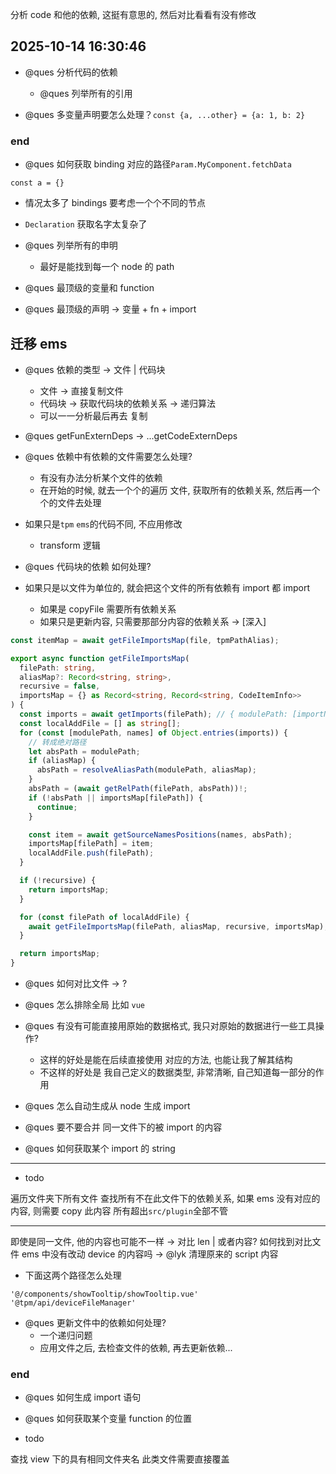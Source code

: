 分析 code 和他的依赖, 这挺有意思的, 然后对比看看有没有修改

## 2025-10-14 16:30:46

- @ques 分析代码的依赖

  - @ques 列举所有的引用

- @ques 多变量声明要怎么处理？`const {a, ...other} = {a: 1, b: 2}`

### end

- @ques 如何获取 binding 对应的路径`Param.MyComponent.fetchData`

```
const a = {}
```

- 情况太多了 bindings 要考虑一个个不同的节点
- `Declaration` 获取名字太复杂了

- @ques 列举所有的申明

  - 最好是能找到每一个 node 的 path

- @ques 最顶级的变量和 function

- @ques 最顶级的声明 -> 变量 + fn + import

## 迁移 ems

- @ques 依赖的类型 -> 文件 | 代码块

  - 文件 -> 直接复制文件
  - 代码块 -> 获取代码块的依赖关系 -> 递归算法
  - 可以一一分析最后再去 复制

- @ques getFunExternDeps -> ...getCodeExternDeps

- @ques 依赖中有依赖的文件需要怎么处理?

  - 有没有办法分析某个文件的依赖
  - 在开始的时候, 就去一个个的遍历 文件, 获取所有的依赖关系, 然后再一个个的文件去处理

- 如果只是`tpm` `ems`的代码不同, 不应用修改

  - transform 逻辑

- @ques 代码块的依赖 如何处理?

- 如果只是以文件为单位的, 就会把这个文件的所有依赖有 import 都 import
  - 如果是 copyFile 需要所有依赖关系
  - 如果只是更新内容, 只需要那部分内容的依赖关系 -> [深入]

```ts
const itemMap = await getFileImportsMap(file, tpmPathAlias);
```

```ts
export async function getFileImportsMap(
  filePath: string,
  aliasMap?: Record<string, string>,
  recursive = false,
  importsMap = {} as Record<string, Record<string, CodeItemInfo>>
) {
  const imports = await getImports(filePath); // { modulePath: [importName] }
  const localAddFile = [] as string[];
  for (const [modulePath, names] of Object.entries(imports)) {
    // 转成绝对路径
    let absPath = modulePath;
    if (aliasMap) {
      absPath = resolveAliasPath(modulePath, aliasMap);
    }
    absPath = (await getRelPath(filePath, absPath))!;
    if (!absPath || importsMap[filePath]) {
      continue;
    }

    const item = await getSourceNamesPositions(names, absPath);
    importsMap[filePath] = item;
    localAddFile.push(filePath);
  }

  if (!recursive) {
    return importsMap;
  }

  for (const filePath of localAddFile) {
    await getFileImportsMap(filePath, aliasMap, recursive, importsMap);
  }

  return importsMap;
}
```

- @ques 如何对比文件 -> ?

- @ques 怎么排除全局 比如 `vue`
- @ques 有没有可能直接用原始的数据格式, 我只对原始的数据进行一些工具操作?
  - 这样的好处是能在后续直接使用 对应的方法, 也能让我了解其结构
  - 不这样的好处是 我自己定义的数据类型, 非常清晰, 自己知道每一部分的作用
- @ques 怎么自动生成从 node 生成 import

- @ques 要不要合并 同一文件下的被 import 的内容

- @ques 如何获取某个 import 的 string

---

- todo

遍历文件夹下所有文件
查找所有不在此文件下的依赖关系, 如果 ems 没有对应的内容, 则需要 copy 此内容
所有超出`src/plugin`全部不管

---

即使是同一文件, 他的内容也可能不一样 -> 对比 len | 或者内容?
如何找到对比文件
ems 中没有改动 device 的内容吗 -> @lyk
清理原来的 script 内容

- 下面这两个路径怎么处理

```
'@/components/showTooltip/showTooltip.vue'
'@tpm/api/deviceFileManager'
```

- @ques 更新文件中的依赖如何处理?
  - 一个递归问题
  - 应用文件之后, 去检查文件的依赖, 再去更新依赖...

### end

- @ques 如何生成 import 语句

- @ques 如何获取某个变量 function 的位置
- todo

查找 view 下的具有相同文件夹名
此类文件需要直接覆盖
